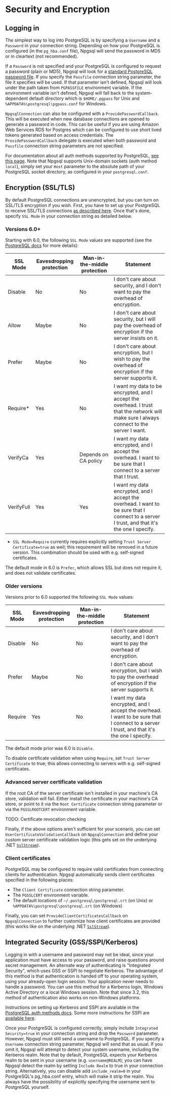 # Security and Encryption

## Logging in

The simplest way to log into PostgreSQL is by specifying a `Username` and a `Password` in your connection string. Depending on how your PostgreSQL is configured (in the `pg_hba.conf` file), Npgsql will send the password in MD5 or in cleartext (not recommended).

If a `Password` is not specified and your PostgreSQL is configured to request a password (plain or MD5), Npgsql will look for a [standard PostgreSQL password file](https://www.postgresql.org/docs/current/static/libpq-pgpass.html). If you specify the `Passfile` connection string parameter, the file it specifies will be used. If that parameter isn't defined, Npgsql will look under the path taken from `PGPASSFILE` environment variable. If the environment variable isn't defined, Npgsql will fall back to the system-dependent default directory which is `$HOME/.pgpass` for Unix and `%APPDATA%\postgresql\pgpass.conf` for Windows.

`NpgsqlConnection` can also be configured with a `ProvidePasswordCallback`. This will be executed when new database connections are opened to generate a password in code. This can be useful if you are using Amazon Web Services RDS for Postgres which can be configured to use short lived tokens generated based on access credentials. The `ProvidePasswordCallback` delegate is executed when both password and `Passfile` connection string parameters are not specified.

For documentation about all auth methods supported by PostgreSQL, [see this page](http://www.postgresql.org/docs/current/static/auth-methods.html). Note that Npgsql supports Unix-domain sockets (auth method `local`), simply set your `Host` parameter to the absolute path of your PostgreSQL socket directory, as configured in your `postgresql.conf`.

## Encryption (SSL/TLS)

By default PostgreSQL connections are unencrypted, but you can turn on SSL/TLS encryption if you wish. First, you have to set up your PostgreSQL to receive SSL/TLS connections [as described here](http://www.postgresql.org/docs/current/static/ssl-tcp.html). Once that's done, specify `SSL Mode` in your connection string as detailed below.

### Versions 6.0+

Starting with 6.0, the following `SSL Mode` values are supported (see the [PostgreSQL docs](https://www.postgresql.org/docs/current/libpq-ssl.html#LIBPQ-SSL-SSLMODE-STATEMENTS) for more details):

SSL Mode    | Eavesdropping protection | Man-in-the-middle protection | Statement
----------- | ------------------------ | ---------------------------- | ---------
Disable     | No                       | No                           | I don't care about security, and I don't want to pay the overhead of encryption.
Allow       | Maybe                    | No                           | I don't care about security, but I will pay the overhead of encryption if the server insists on it.
Prefer      | Maybe                    | No                           | I don't care about encryption, but I wish to pay the overhead of encryption if the server supports it.
Require*    | Yes                      | No                           | I want my data to be encrypted, and I accept the overhead. I trust that the network will make sure I always connect to the server I want.
VerifyCa    | Yes                      | Depends on CA policy         | I want my data encrypted, and I accept the overhead. I want to be sure that I connect to a server that I trust.
VerifyFull  | Yes                      | Yes                          | I want my data encrypted, and I accept the overhead. I want to be sure that I connect to a server I trust, and that it's the one I specify.

* `SSL Mode=Require` currently requires explicitly setting `Trust Server Certificate=true` as well; this requirement will be removed in a future version. This combination should be used with e.g. self-signed certificates.

The default mode in 6.0 is `Prefer`, which allows SSL but does not require it, and does not validate certificates.

### Older versions

Versions prior to 6.0 supported the following `SSL Mode` values:

SSL Mode    | Eavesdropping protection | Man-in-the-middle protection | Statement
----------- | ------------------------ | ---------------------------- | ---------
Disable     | No                       | No                           | I don't care about security, and I don't want to pay the overhead of encryption.
Prefer      | Maybe                    | No                           | I don't care about encryption, but I wish to pay the overhead of encryption if the server supports it.
Require     | Yes                      | No                           | I want my data encrypted, and I accept the overhead. I want to be sure that I connect to a server I trust, and that it's the one I specify.

The default mode prior was 6.0 is `Disable`.

To disable certificate validation when using `Require`, set `Trust Server Certificate` to true; this allows connecting to servers with e.g. self-signed certificates.

### Advanced server certificate validation

If the root CA of the server certificate isn't installed in your machine's CA store, validation will fail. Either install the certificate in your machine's CA store, or point to it via the `Root Certificate` connection string parameter or via the `PGSSLROOTCERT` environment variable.

TODO: Certificate revocation checking

Finally, if the above options aren't sufficient for your scenario, you can set `UserCertificateValidationCallback` on `NpgsqlConnection` and define your custom server certificate validation logic (this gets set on the underlying .NET [`SslStream`](https://docs.microsoft.com/dotnet/api/system.net.security.sslstream.-ctor#System_Net_Security_SslStream__ctor_System_IO_Stream_System_Boolean_System_Net_Security_RemoteCertificateValidationCallback_System_Net_Security_LocalCertificateSelectionCallback_)).

### Client certificates

PostgreSQL may be configured to require valid certificates from connecting clients for authentication. Npgsql automatically sends client certificates specified in the following places:

* The `Client Certificate` connection string parameter.
* The `PGSSLCERT` environment variable.
* The default locations of `~/.postgresql/postgresql.crt` (on Unix) or `%APPDATA%\postgresql\postgresql.crt` (on Windows)

Finally, you can set `ProvideClientCertificatesCallback` on `NpgsqlConnection` to further customize how client certificates are provided (this works like on the underlying .NET [`SslStream`](https://docs.microsoft.com/dotnet/api/system.net.security.sslstream.-ctor#System_Net_Security_SslStream__ctor_System_IO_Stream_System_Boolean_System_Net_Security_RemoteCertificateValidationCallback_System_Net_Security_LocalCertificateSelectionCallback_)).

## Integrated Security (GSS/SSPI/Kerberos)

Logging in with a username and password may not be ideal, since your application must have access to your password, and raise questions around secret management. An alternate way of authenticating is "Integrated Security", which uses GSS or SSPI to negotiate Kerberos. The advantage of this method is that authentication is handed off to your operating system, using your already-open login session. Your application never needs to handle a password. You can use this method for a Kerberos login, Windows Active Directory or a local Windows session. Note that since 3.2, this method of authentication also works on non-Windows platforms.

Instructions on setting up Kerberos and SSPI are available in the [PostgreSQL auth methods docs](http://www.postgresql.org/docs/current/static/auth-methods.html). Some more instructions for SSPI are [available here](https://wiki.postgresql.org/wiki/Configuring_for_single_sign-on_using_SSPI_on_Windows).

Once your PostgreSQL is configured correctly, simply include `Integrated Security=true` in your connection string and drop the `Password` parameter. However, Npgsql must still send a username to PostgreSQL. If you specify a `Username` connection string parameter, Npgsql will send that as usual. If you omit it, Npgsql will attempt to detect your system username, including the Kerberos realm. Note that by default, PostgreSQL expects your Kerberos realm to be sent in your username (e.g. `username@REALM`); you can have Npgsql detect the realm by setting `Include Realm` to true in your connection string. Alternatively, you can disable add `include_realm=0` in your PostgreSQL's pg_hba.conf entry, which will make it strip the realm. You always have the possibility of explicitly specifying the username sent to PostgreSQL yourself.

